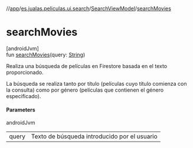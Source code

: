 //[app](../../../index.md)/[es.jualas.peliculas.ui.search](../index.md)/[SearchViewModel](index.md)/[searchMovies](search-movies.md)

# searchMovies

[androidJvm]\
fun [searchMovies](search-movies.md)(query: [String](https://kotlinlang.org/api/latest/jvm/stdlib/kotlin-stdlib/kotlin/-string/index.html))

Realiza una búsqueda de películas en Firestore basada en el texto proporcionado.

La búsqueda se realiza tanto por título (películas cuyo título comienza con la consulta) como por género (películas que contienen el género especificado).

#### Parameters

androidJvm

| | |
|---|---|
| query | Texto de búsqueda introducido por el usuario |
